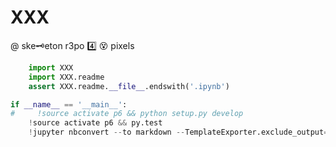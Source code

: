 
# XXX

@ ske🗝eton r3po 4️⃣ 😵 pixels


```python
    import XXX
    import XXX.readme
    assert XXX.readme.__file__.endswith('.ipynb')
```


```python
if __name__ == '__main__':
#     !source activate p6 && python setup.py develop
    !source activate p6 && py.test
    !jupyter nbconvert --to markdown --TemplateExporter.exclude_output=True readme.ipynb
```
